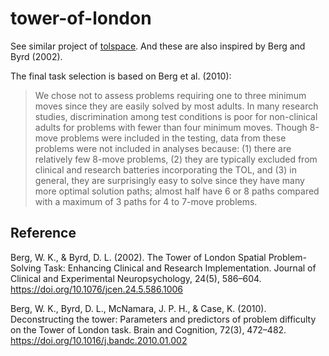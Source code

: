 # tower-of-london

See similar project of [tolspace](https://sites.google.com/site/tolspace/). And these are also inspired by Berg and Byrd (2002).

The final task selection is based on Berg et al. (2010):

> We chose not to assess problems requiring one to three minimum moves since they are easily solved by most adults. In many research studies, discrimination among test conditions is poor for non-clinical adults for problems with fewer than four minimum moves. Though 8-move problems were included in the testing, data from these problems were not included in analyses because: (1) there are relatively few 8-move problems, (2) they are typically excluded from clinical and research batteries incorporating the TOL, and (3) in general, they are surprisingly easy to solve since they have many more optimal solution paths; almost half have 6 or 8 paths compared with a maximum of 3 paths for 4 to 7-move problems.

## Reference

Berg, W. K., & Byrd, D. L. (2002). The Tower of London Spatial Problem-Solving Task: Enhancing Clinical and Research Implementation. Journal of Clinical and Experimental Neuropsychology, 24(5), 586–604. https://doi.org/10.1076/jcen.24.5.586.1006

Berg, W. K., Byrd, D. L., McNamara, J. P. H., & Case, K. (2010). Deconstructing the tower: Parameters and predictors of problem difficulty on the Tower of London task. Brain and Cognition, 72(3), 472–482. https://doi.org/10.1016/j.bandc.2010.01.002
